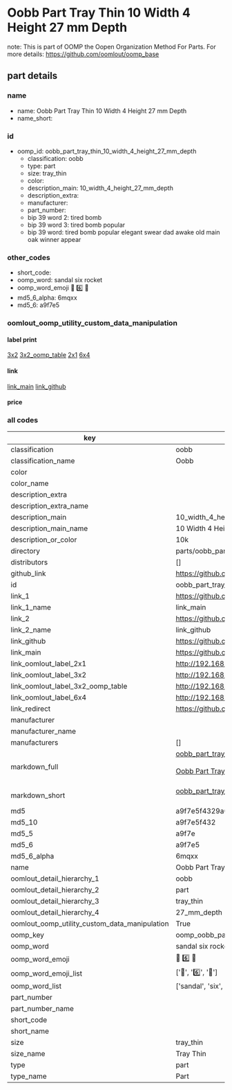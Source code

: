 # Oobb Part Tray Thin 10 Width 4 Height 27 mm Depth  

note: This is part of OOMP the Oopen Organization Method For Parts. For more details: https://github.com/oomlout/oomp_base

##  part details
  







### name
* name: Oobb Part Tray Thin 10 Width 4 Height 27 mm Depth
* name_short: 
### id
* oomp_id: oobb_part_tray_thin_10_width_4_height_27_mm_depth
  * classification: oobb
  * type: part
  * size: tray_thin
  * color: 
  * description_main: 10_width_4_height_27_mm_depth
  * description_extra: 
  * manufacturer: 
  * part_number: 
  * bip 39 word 2: tired bomb
  * bip 39 word 3: tired bomb popular
  * bip 39 word: tired bomb popular elegant swear dad awake old main oak winner appear

### other_codes
* short_code: 
* oomp_word: sandal six rocket
* oomp_word_emoji :sandal: :six: :rocket:
* md5_6_alpha: 6mqxx
* md5_6: a9f7e5






### oomlout_oomp_utility_custom_data_manipulation
#### label print
[3x2](http://192.168.1.245:1112/?label=oomp%206mqxx)
[3x2_oomp_table](http://192.168.1.108:1112/?label=oomp%206mqxx)
[2x1](http://192.168.1.242:1112/?label=oomp%206mqxx)
[6x4](http://192.168.1.55:1112/?label=oomp%206mqxx)    

#### link

[link_main](https://github.com/oomlout/oomlout_oomp_version_1_messy/tree/main/parts/oobb_part_tray_thin_10_width_4_height_27_mm_depth) [link_github](https://github.com/oomlout/oomlout_oomp_version_1_messy/tree/main/parts/oobb_part_tray_thin_10_width_4_height_27_mm_depth)                             

#### price







### all codes 
| key | value |  
| --- | --- |  
| classification | oobb |  
| classification_name | Oobb |  
| color |  |  
| color_name |  |  
| description_extra |  |  
| description_extra_name |  |  
| description_main | 10_width_4_height_27_mm_depth |  
| description_main_name | 10 Width 4 Height 27 mm Depth |  
| description_or_color | 10k |  
| directory | parts/oobb_part_tray_thin_10_width_4_height_27_mm_depth |  
| distributors | [] |  
| github_link | https://github.com/oomlout/oomlout_oomp_part_src/tree/main/parts/oobb_part_tray_thin_10_width_4_height_27_mm_depth |  
| id | oobb_part_tray_thin_10_width_4_height_27_mm_depth |  
| link_1 | https://github.com/oomlout/oomlout_oomp_version_1_messy/tree/main/parts/oobb_part_tray_thin_10_width_4_height_27_mm_depth |  
| link_1_name | link_main |  
| link_2 | https://github.com/oomlout/oomlout_oomp_version_1_messy/tree/main/parts/oobb_part_tray_thin_10_width_4_height_27_mm_depth |  
| link_2_name | link_github |  
| link_github | https://github.com/oomlout/oomlout_oomp_version_1_messy/tree/main/parts/oobb_part_tray_thin_10_width_4_height_27_mm_depth |  
| link_main | https://github.com/oomlout/oomlout_oomp_version_1_messy/tree/main/parts/oobb_part_tray_thin_10_width_4_height_27_mm_depth |  
| link_oomlout_label_2x1 | http://192.168.1.242:1112/?label=oomp%206mqxx |  
| link_oomlout_label_3x2 | http://192.168.1.245:1112/?label=oomp%206mqxx |  
| link_oomlout_label_3x2_oomp_table | http://192.168.1.108:1112/?label=oomp%206mqxx |  
| link_oomlout_label_6x4 | http://192.168.1.55:1112/?label=oomp%206mqxx |  
| link_redirect | https://github.com/oomlout/oomlout_oomp_version_1_messy/tree/main/parts/oobb_part_tray_thin_10_width_4_height_27_mm_depth |  
| manufacturer |  |  
| manufacturer_name |  |  
| manufacturers | [] |  
| markdown_full | [oobb_part_tray_thin_10_width_4_height_27_mm_depth](none)<br>[](none)<br>[Oobb Part Tray Thin 10 Width 4 Height 27 Mm Depth](none)<br><br> |  
| markdown_short | [oobb_part_tray_thin_10_width_4_height_27_mm_depth](none)<br><br> |  
| md5 | a9f7e5f4329a0204dbedc47950464f15 |  
| md5_10 | a9f7e5f432 |  
| md5_5 | a9f7e |  
| md5_6 | a9f7e5 |  
| md5_6_alpha | 6mqxx |  
| name | Oobb Part Tray Thin 10 Width 4 Height 27 mm Depth |  
| oomlout_detail_hierarchy_1 | oobb |  
| oomlout_detail_hierarchy_2 | part |  
| oomlout_detail_hierarchy_3 | tray_thin |  
| oomlout_detail_hierarchy_4 | 27_mm_depth |  
| oomlout_oomp_utility_custom_data_manipulation | True |  
| oomp_key | oomp_oobb_part_tray_thin_10_width_4_height_27_mm_depth |  
| oomp_word | sandal six rocket |  
| oomp_word_emoji | :sandal: :six: :rocket: |  
| oomp_word_emoji_list | [':sandal:', ':six:', ':rocket:'] |  
| oomp_word_list | ['sandal', 'six', 'rocket'] |  
| part_number |  |  
| part_number_name |  |  
| short_code |  |  
| short_name |  |  
| size | tray_thin |  
| size_name | Tray Thin |  
| type | part |  
| type_name | Part |  

